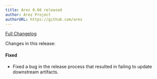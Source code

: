 ```yaml
---
title: Arez 0.66 released
author: Arez Project
authorURL: https://github.com/arez
---
```


[Full Changelog](https://github.com/arez/arez/compare/v0.65...v0.66)

Changes in this release:

#### Fixed
* Fixed a bug in the release process that resulted in failing to update downstream artifacts.
